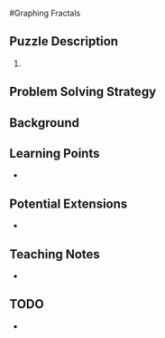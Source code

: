 #Graphing Fractals

## Puzzle Description
1.

## Problem Solving Strategy
### 

## Background

## Learning Points
-

## Potential Extensions
-

## Teaching Notes
-

## TODO
-
